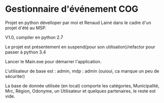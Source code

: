 # Gestionnaire d'événement COG

Projet en python dévelloper par moi et Renaud Lainé dans le cadre d'un projet d'été au MSP.

V1.0, compiler en python 2.7

Le projet est présentement en suspend(pour son utilisation)/refactor pour passer à python 3.4


Lancer le Main.exe pour démarrer l'application.

L'utilisateur de base est : admin, mdp : admin (ouioui, ca manque un peu de sécuriter)

La base de donnée utilisée (en local) comporte les catégories, Municipalité, Mrc, Région, Odonyme, un Utilisateur et quelques partenaires, le reste est vide.
